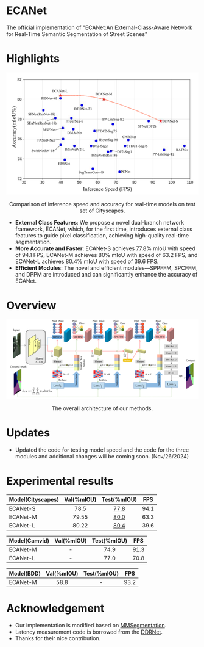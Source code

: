 # ECANet
The official implementation of "ECANet:An External-Class-Aware Network for Real-Time Semantic Segmentation of Street Scenes"

# Highlights
![](figs/performance.png)
<p align="center">Comparison of inference speed and accuracy for real-time models on test set of Cityscapes.</p>

* **External Class Features**: We propose a novel dual-branch network framework, ECANet, which, for the first time, introduces external class features to guide pixel classification, achieving
high-quality real-time segmentation.
* **More Accurate and Faster**: ECANet-S achieves 77.8% mIoU with speed of 94.1
FPS, ECANet-M achieves 80% mIoU with speed
of 63.2 FPS, and ECANet-L achieves 80.4% mIoU with speed
of 39.6 FPS.
* **Efficient Modules**: The novel and efficient modules—SPPFFM, SPCFFM, and DPPM are introduced and can significantly enhance the accuracy of ECANet.

# Overview
![](figs/ECANet.png)
<p align="center">The overall architecture of our methods.</p>

# Updates
* Updated the code for testing model speed and the code for the three modules and additional changes will be coming soon. (Nov/26/2024)

# Experimental results
|Model(Cityscapes)|Val(%mIOU)|Test(%mIOU)|FPS|
| :---- | :----: | :----: | :----:|
|ECANet-S|78.5|[77.8](https://www.cityscapes-dataset.com/anonymous-results/?id=a4ff978fe602e83e08ce72c71fbcdc411ef7fa00f58602cf7bc1c6a3bc7ffeb7)|94.1|
|ECANet-M|79.55|[80.0](https://www.cityscapes-dataset.com/anonymous-results/?id=47ecf0c6f41ff89fdd1a5dc242ee26c3a72a0196be5b52ad5afbf6f633828747)|63.3|
ECANet-L|80.22|[80.4](https://www.cityscapes-dataset.com/anonymous-results/?id=abd886a829c30011bfcead75a9134c79e5ea3eda393b3dfc788931ec7ecb215b)|39.6|

|Model(Camvid)|Val(%mIOU)|Test(%mIOU)|FPS|
| :---- | :----: | :----: | :----:|
|ECANet-M|-|74.9|91.3|
ECANet-L|-|77.0|70.8|

|Model(BDD)|Val(%mIOU)|Test(%mIOU)|FPS|
| :---- | :----: | :----: | :----:|
|ECANet-M|58.8|-|93.2|

# Acknowledgement
* Our implementation is modified based on [MMSegmentation](https://github.com/open-mmlab/mmsegmentation).
* Latency measurement code is borrowed from the [DDRNet](https://github.com/ydhongHIT/DDRNet).
* Thanks for their nice contribution.
